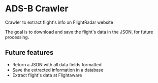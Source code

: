 # ADS-B Crawler
Crawler to extract flight's info on FlightRadar website

The goal is to download and save the flight's data in the JSON, for future processing.

## Future features
 * Return a JSON with all data fields formatted
 * Save the extracted information in a database
 * Extract flight's data at Flightaware
